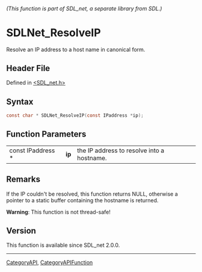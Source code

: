 ###### (This function is part of SDL_net, a separate library from SDL.)
# SDLNet_ResolveIP

Resolve an IP address to a host name in canonical form.

## Header File

Defined in [<SDL_net.h>](https://github.com/libsdl-org/SDL_net/blob/SDL2/include/SDL_net.h)

## Syntax

```c
const char * SDLNet_ResolveIP(const IPaddress *ip);
```

## Function Parameters

|                   |        |                                            |
| ----------------- | ------ | ------------------------------------------ |
| const IPaddress * | **ip** | the IP address to resolve into a hostname. |

## Remarks

If the IP couldn't be resolved, this function returns NULL, otherwise a
pointer to a static buffer containing the hostname is returned.

**Warning**: This function is not thread-safe!

## Version

This function is available since SDL_net 2.0.0.

----
[CategoryAPI](CategoryAPI), [CategoryAPIFunction](CategoryAPIFunction)

